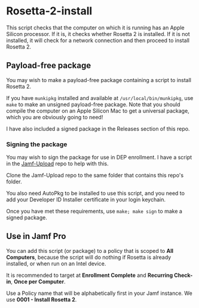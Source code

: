 # Rosetta-2-install

This script checks that the computer on which it is running has an Apple Silicon processor. If it is, it checks whether Rosetta 2 is installed. If it is not installed, it will check for a network connection and then proceed to install Rosetta 2.

## Payload-free package

You may wish to make a payload-free package containing a script to install Rosetta 2.

If you have `munkipkg` installed and available at `/usr/local/bin/munkipkg`, use `make` to make an unsigned payload-free package. Note that you should compile the computer on an Apple Silicon Mac to get a universal package, which you are obviously going to need!

I have also included a signed package in the Releases section of this repo.

### Signing the package

You may wish to sign the package for use in DEP enrollment. I have a script in the [Jamf-Upload](https://github.com/grahampugh/jamf-upload) repo to help with this.

Clone the Jamf-Upload repo to the same folder that contains this repo's folder.

You also need AutoPkg to be installed to use this script, and you need to add your Developer ID Installer certificate in your login keychain.

Once you have met these requirements, use `make; make sign` to make a signed package.

## Use in Jamf Pro

You can add this script (or package) to a policy that is scoped to **All Computers**, because the script will do nothing if Rosetta is already installed, or when run on an Intel device.

It is recommended to target at **Enrollment Complete** and **Recurring Check-in**, **Once per Computer**.

Use a Policy name that will be alphabetically first in your Jamf instance. We use **0001 - Install Rosetta 2**.
